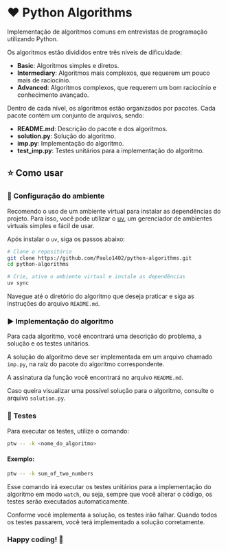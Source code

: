 # ❤️ Python Algorithms

Implementação de algoritmos comuns em entrevistas de programação utilizando Python.

Os algoritmos estão divididos entre três níveis de dificuldade:

- **Basic**: Algoritmos simples e diretos.
- **Intermediary**: Algoritmos mais complexos, que requerem um pouco mais de raciocínio.
- **Advanced**: Algoritmos complexos, que requerem um bom raciocínio e conhecimento avançado.

Dentro de cada nível, os algoritmos estão organizados por pacotes. Cada pacote contém um conjunto de arquivos, sendo:

- **README.md**: Descrição do pacote e dos algoritmos.
- **solution.py**: Solução do algoritmo.
- **imp.py**: Implementação do algoritmo.
- **test_imp.py**: Testes unitários para a implementação do algoritmo.

## ⭐ Como usar

### 🚀 Configuração do ambiente

Recomendo o uso de um ambiente virtual para instalar as dependências do projeto. Para isso, você pode utilizar
o [uv](https://docs.astral.sh/uv/#installation), um gerenciador de ambientes virtuais simples e fácil de usar.

Após instalar o `uv`, siga os passos abaixo:

```bash
# Clone o repositório
git clone https://github.com/Paulo1402/python-algorithms.git
cd python-algorithms

# Crie, ative o ambiente virtual e instale as dependências
uv sync
```

Navegue até o diretório do algoritmo que deseja praticar e siga as instruções do arquivo `README.md`.

### ▶️ Implementação do algoritmo

Para cada algoritmo, você encontrará uma descrição do problema, a solução e os testes unitários.

A solução do algoritmo deve ser implementada em um arquivo chamado `imp.py`, na raíz do pacote do algoritmo
correspondente.

A assinatura da função você encontrará no arquivo `README.md`.

Caso queira visualizar uma possível solução para o algoritmo, consulte o arquivo `solution.py`.

### 🧪 Testes

Para executar os testes, utilize o comando:

```bash
ptw -- -k <nome_do_algoritmo>
```

#### Exemplo:

```bash
ptw -- -k sum_of_two_numbers

```

Esse comando irá executar os testes unitários para a implementação do algoritmo em modo `watch`, ou seja, sempre que
você alterar o código, os testes serão executados automaticamente.

Conforme você implementa a solução, os testes irão falhar. Quando todos os testes passarem, você terá implementado a
solução corretamente.

### Happy coding! 🚀



